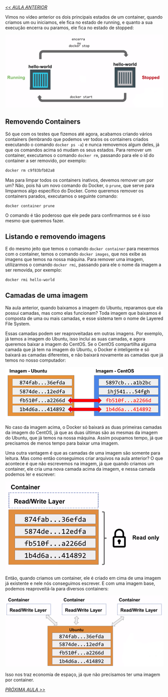 *[<< AULA ANTERIOR](https://github.com/pvreboucas/docker/blob/aula-2/aulas/1-comandos-basicos-com-containers.md)*

Vimos no vídeo anterior os dois principais estados de um container, quando criamos um ou iniciamos, ele fica no estado de running, e quanto a sua execução encerra ou paramos, ele fica no estado de stopped:

![01](https://github.com/pvreboucas/docker/blob/aula-2/aulas/imagens/2-1-estados-container.png)

## Removendo Containers ##

Só que com os testes que fizemos até agora, acabamos criando vários containers (lembrando que podemos ver todos os containers criados executando o comando ```docker ps -a```) e nunca removemos algum deles, já que os comandos acima só mudam os seus estados. Para remover um container, executamos o comando ```docker rm```, passando para ele o id do container a ser removido, por exemplo:

```bash
docker rm c9f83bfb82a8
```

Mas para limpar todos os containers inativos, devemos remover um por um? Não, pois há um novo comando do Docker, o ```prune```, que serve para limparmos algo específico do Docker. Como queremos remover os containers parados, executamos o seguinte comando:

```bash
docker container prune
```

O comando é tão poderoso que ele pede para confirmarmos se é isso mesmo que queremos fazer.

## Listando e removendo imagens ##

E do mesmo jeito que temos o comando ```docker container``` para mexermos com o container, temos o comando ```docker images```, que nos exibe as imagens que temos na nossa máquina. Para remover uma imagem, utilizarmos o comando ```docker rmi```, passando para ele o nome da imagem a ser removida, por exemplo:

```bash
docker rmi hello-world
```

## Camadas de uma imagem ##

Na aula anterior, quando baixamos a imagem do Ubuntu, reparamos que ela possui camadas, mas como elas funcionam? Toda imagem que baixamos é composta de uma ou mais camadas, e esse sistema tem o nome de Layered File System.

Essas camadas podem ser reaproveitadas em outras imagens. Por exemplo, já temos a imagem do Ubuntu, isso inclui as suas camadas, e agora queremos baixar a imagem do CentOS. Se o CentOS compartilha alguma camada que já tem na imagem do Ubuntu, o Docker é inteligente e só baixará as camadas diferentes, e não baixará novamente as camadas que já temos no nosso computador:

![02](https://github.com/pvreboucas/docker/blob/aula-2/aulas/imagens/2-2-camadas.png)


No caso da imagem acima, o Docker só baixará as duas primeiras camadas da imagem do CentOS, já que as duas últimas são as mesmas da imagem do Ubuntu, que já temos na nossa máquina. Assim poupamos tempo, já que precisamos de menos tempo para baixar uma imagem.

Uma outra vantagem é que as camadas de uma imagem são somente para leitura. Mas como então conseguimos criar arquivos na aula anterior? O que acontece é que não escrevemos na imagem, já que quando criamos um container, ele cria uma nova camada acima da imagem, e nessa camada podemos ler e escrever:

![03](https://github.com/pvreboucas/docker/blob/aula-2/aulas/imagens/2-3-container-layer.png)

Então, quando criamos um container, ele é criado em cima de uma imagem já existente e nele nós conseguimos escrever. E com uma imagem base, podemos reaproveitá-la para diversos containers:

![04](https://github.com/pvreboucas/docker/blob/aula-2/aulas/imagens/2-4-imagem-varios-containers.png)

Isso nos traz economia de espaço, já que não precisamos ter uma imagem por container.


*[PRÓXIMA AULA >>](https://github.com/pvreboucas/docker/blob/aula-2/aulas/3-praticando-com-docker-run.md)*

